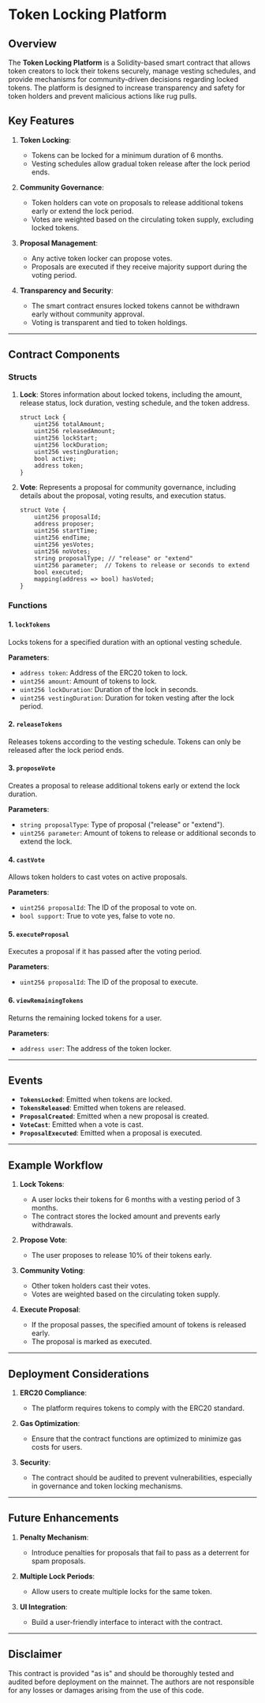 # Token Locking Platform

## Overview
The **Token Locking Platform** is a Solidity-based smart contract that allows token creators to lock their tokens securely, manage vesting schedules, and provide mechanisms for community-driven decisions regarding locked tokens. The platform is designed to increase transparency and safety for token holders and prevent malicious actions like rug pulls.

## Key Features
1. **Token Locking**:
   - Tokens can be locked for a minimum duration of 6 months.
   - Vesting schedules allow gradual token release after the lock period ends.

2. **Community Governance**:
   - Token holders can vote on proposals to release additional tokens early or extend the lock period.
   - Votes are weighted based on the circulating token supply, excluding locked tokens.

3. **Proposal Management**:
   - Any active token locker can propose votes.
   - Proposals are executed if they receive majority support during the voting period.

4. **Transparency and Security**:
   - The smart contract ensures locked tokens cannot be withdrawn early without community approval.
   - Voting is transparent and tied to token holdings.

---

## Contract Components

### Structs
1. **Lock**:
   Stores information about locked tokens, including the amount, release status, lock duration, vesting schedule, and the token address.

   ```solidity
   struct Lock {
       uint256 totalAmount;
       uint256 releasedAmount;
       uint256 lockStart;
       uint256 lockDuration;
       uint256 vestingDuration;
       bool active;
       address token;
   }
   ```

2. **Vote**:
   Represents a proposal for community governance, including details about the proposal, voting results, and execution status.

   ```solidity
   struct Vote {
       uint256 proposalId;
       address proposer;
       uint256 startTime;
       uint256 endTime;
       uint256 yesVotes;
       uint256 noVotes;
       string proposalType; // "release" or "extend"
       uint256 parameter;  // Tokens to release or seconds to extend
       bool executed;
       mapping(address => bool) hasVoted;
   }
   ```

### Functions

#### 1. `lockTokens`
Locks tokens for a specified duration with an optional vesting schedule.

**Parameters**:
- `address token`: Address of the ERC20 token to lock.
- `uint256 amount`: Amount of tokens to lock.
- `uint256 lockDuration`: Duration of the lock in seconds.
- `uint256 vestingDuration`: Duration for token vesting after the lock period.

#### 2. `releaseTokens`
Releases tokens according to the vesting schedule. Tokens can only be released after the lock period ends.

#### 3. `proposeVote`
Creates a proposal to release additional tokens early or extend the lock duration.

**Parameters**:
- `string proposalType`: Type of proposal ("release" or "extend").
- `uint256 parameter`: Amount of tokens to release or additional seconds to extend the lock.

#### 4. `castVote`
Allows token holders to cast votes on active proposals.

**Parameters**:
- `uint256 proposalId`: The ID of the proposal to vote on.
- `bool support`: True to vote yes, false to vote no.

#### 5. `executeProposal`
Executes a proposal if it has passed after the voting period.

**Parameters**:
- `uint256 proposalId`: The ID of the proposal to execute.

#### 6. `viewRemainingTokens`
Returns the remaining locked tokens for a user.

**Parameters**:
- `address user`: The address of the token locker.

---

## Events
- **`TokensLocked`**: Emitted when tokens are locked.
- **`TokensReleased`**: Emitted when tokens are released.
- **`ProposalCreated`**: Emitted when a new proposal is created.
- **`VoteCast`**: Emitted when a vote is cast.
- **`ProposalExecuted`**: Emitted when a proposal is executed.

---

## Example Workflow
1. **Lock Tokens**:
   - A user locks their tokens for 6 months with a vesting period of 3 months.
   - The contract stores the locked amount and prevents early withdrawals.

2. **Propose Vote**:
   - The user proposes to release 10% of their tokens early.

3. **Community Voting**:
   - Other token holders cast their votes.
   - Votes are weighted based on the circulating token supply.

4. **Execute Proposal**:
   - If the proposal passes, the specified amount of tokens is released early.
   - The proposal is marked as executed.

---

## Deployment Considerations
1. **ERC20 Compliance**:
   - The platform requires tokens to comply with the ERC20 standard.

2. **Gas Optimization**:
   - Ensure that the contract functions are optimized to minimize gas costs for users.

3. **Security**:
   - The contract should be audited to prevent vulnerabilities, especially in governance and token locking mechanisms.

---

## Future Enhancements
1. **Penalty Mechanism**:
   - Introduce penalties for proposals that fail to pass as a deterrent for spam proposals.

2. **Multiple Lock Periods**:
   - Allow users to create multiple locks for the same token.

3. **UI Integration**:
   - Build a user-friendly interface to interact with the contract.

---

## Disclaimer
This contract is provided "as is" and should be thoroughly tested and audited before deployment on the mainnet. The authors are not responsible for any losses or damages arising from the use of this code.
